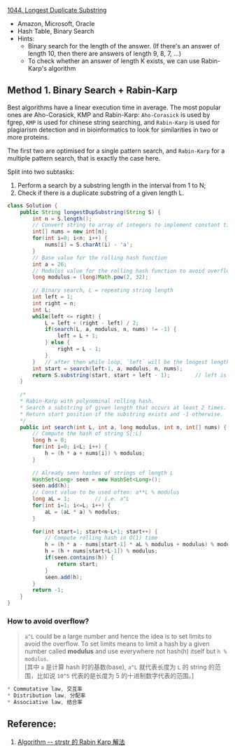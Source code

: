[1044. Longest Duplicate Substring](https://leetcode.com/problems/longest-duplicate-substring/)

* Amazon, Microsoft, Oracle
* Hash Table, Binary Search
* Hints:
    * Binary search for the length of the answer. (If there's an answer of length 10, then there are answers of length 9, 8, 7, ...)
    * To check whether an answer of length K exists, we can use Rabin-Karp's algorithm
    
    
## Method 1. Binary Search + Rabin-Karp
Best algorithms have a linear execution time in average. 
The most popular ones are Aho-Corasick, KMP and Rabin-Karp: `Aho-Corasick` is used by fgrep, `KMP` is used for chinese string searching, and `Rabin-Karp` is used for plagiarism detection and in bioinformatics to look for similarities in two or more proteins.

The first two are optimised for a single pattern search, and `Rabin-Karp` for a multiple pattern search, that is exactly the case here.

Split into two subtasks:
1. Perform a search by a substring length in the interval from 1 to N;
2. Check if there is a duplicate substring of a given length L.

```java
class Solution {
    public String longestDupSubstring(String S) {
        int n = S.length();
        // Convert string to array of integers to implement constant time slice
        int[] nums = new int[n];
        for(int i=0; i<n; i++) {
            nums[i] = S.charAt(i) - 'a';
        }
        // Base value for the rolling hash function
        int a = 26;
        // Modulus value for the rolling hash function to avoid overflow
        long modulus = (long)Math.pow(2, 32);
        
        // Binary search, L = repeating string length
        int left = 1;
        int right = n;
        int L;
        while(left <= right) {
            L = left + (right - left) / 2;
            if(search(L, a, modulus, n, nums) != -1) {
                left = L + 1;
            } else {
                right = L - 1;
            }
        }   // after then while loop, `left` will be the longest length of duplicate string
        int start = search(left-1, a, modulus, n, nums);
        return S.substring(start, start + left - 1);        // left is the max length
    }
    
    /* 
    * Rabin-Karp with polynominal rolling hash. 
    * Search a substring of given length that occurs at least 2 times.
    * Return start position if the substring exists and -1 otherwise.
    */
    public int search(int L, int a, long modulus, int n, int[] nums) {
        // Compute the hash of string S[:L]
        long h = 0;
        for(int i=0; i<L; i++) {
            h = (h * a + nums[i]) % modulus;
        }
        
        // Already seen hashes of strings of length L
        HashSet<Long> seen = new HashSet<Long>();
        seen.add(h);
        // Const value to be used often: a**L % modulus
        long aL = 1;        // i.e. a^L
        for(int i=1; i<=L; i++) {
            aL = (aL * a) % modulus;
        }
        
        for(int start=1; start<n-L+1; start++) {
            // Compute rolling hash in O(1) time
            h = (h * a - nums[start-1] * aL % modulus + modulus) % modulus;
            h = (h + nums[start+L-1]) % modulus;
            if(seen.contains(h)) {
                return start;
            }
            seen.add(h);
        }
        return -1;
    }
}
```


### How to avoid overflow?
> `a^L` could be a large number and hence the idea is to set limits to avoid the overflow. To set limits means to limit a hash by a given number called **modulus** and use everywhere not hash(h) itself but `h % modulus`.        
> [其中 `a` 是计算 hash 时的基数(base), `a^L` 就代表长度为 `L` 的 string 的范围，比如说 `10^5` 代表的是长度为 5 的十进制数字代表的范围。] 


```java
* Commutative law, 交互率 
* Distribution law, 分配率
* Associative law, 结合率
```
## Reference:
1. [Algorithm -- strstr 的 Rabin Karp 解法](http://rangerway.com/way/strstr-rabin-karp)



